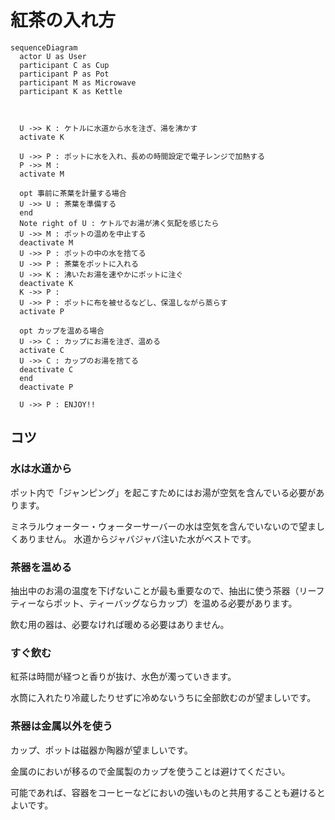 # 紅茶の入れ方

```mermaid
sequenceDiagram
  actor U as User
  participant C as Cup
  participant P as Pot
  participant M as Microwave
  participant K as Kettle



  U ->> K : ケトルに水道から水を注ぎ、湯を沸かす
  activate K
  
  U ->> P : ポットに水を入れ、長めの時間設定で電子レンジで加熱する
  P ->> M : 
  activate M

  opt 事前に茶葉を計量する場合
  U ->> U : 茶葉を準備する
  end
  Note right of U : ケトルでお湯が沸く気配を感じたら
  U ->> M : ポットの温めを中止する
  deactivate M
  U ->> P : ポットの中の水を捨てる
  U ->> P : 茶葉をポットに入れる
  U ->> K : 沸いたお湯を速やかにポットに注ぐ
  deactivate K
  K ->> P : 
  U ->> P : ポットに布を被せるなどし、保温しながら蒸らす
  activate P
  
  opt カップを温める場合
  U ->> C : カップにお湯を注ぎ、温める
  activate C
  U ->> C : カップのお湯を捨てる
  deactivate C
  end
  deactivate P
  
  U ->> P : ENJOY!!
```

## コツ

### 水は水道から

ポット内で「ジャンピング」を起こすためにはお湯が空気を含んでいる必要があります。

ミネラルウォーター・ウォーターサーバーの水は空気を含んでいないので望ましくありません。
水道からジャバジャバ注いた水がベストです。

### 茶器を温める

抽出中のお湯の温度を下げないことが最も重要なので、抽出に使う茶器（リーフティーならポット、ティーバッグならカップ）を温める必要があります。

飲む用の器は、必要なければ暖める必要はありません。

### すぐ飲む

紅茶は時間が経つと香りが抜け、水色が濁っていきます。

水筒に入れたり冷蔵したりせずに冷めないうちに全部飲むのが望ましいです。

### 茶器は金属以外を使う

カップ、ポットは磁器か陶器が望ましいです。

金属のにおいが移るので金属製のカップを使うことは避けてください。

可能であれば、容器をコーヒーなどにおいの強いものと共用することも避けるとよいです。
